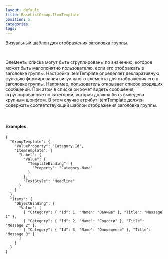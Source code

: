 ```yaml
---
layout: default
title: BaseListGroup.ItemTemplate
position: 5
categories: 
tags: 
---
```


Визуальный шаблон для отображения заголовка группы.

   

Элементы списка могут быть сгруппированы по значению, которое может быть малопонятно пользователю, если его отображать в заголовке группы. Настройка ItemTemplate определяет декларативную функцию формирования визуального элемента для отображения его в заголовке группы. Например, пользователь открывает список входящих сообщений. При этом в списке он хочет видеть сообщения, сгруппированные по категории, которая должна быть выведена крупным шрифтом. В этом случае атрибут ItemTemplate должен содержать соответствующий шаблон отображения заголовка группы.

   

#### Examples

```
{
  "GroupTemplate": {
    "ValueProperty": "Category.Id",
    "ItemTemplate": {
      "Label": {
        "Value": {
          "TemplateBinding": {
            "Property": "Category.Name"
          }
        },
        "TextStyle": "Headline"
      }
    }
  },
  "Items": {
    "ObjectBinding": {
      "Value": [
        { "Category": { "Id": 1, "Name": "Важные" }, "Title": "Message 1" },
        { "Category": { "Id": 2, "Name": "Соцсети" }, "Title": "Message 2" },
        { "Category": { "Id": 3, "Name": "Оповещения" }, "Title": "Message 3" }
      ]
    }
  }
}
```

 

 

